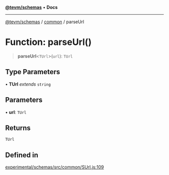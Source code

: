 [**@tevm/schemas**](../../README.md) • **Docs**

***

[@tevm/schemas](../../modules.md) / [common](../README.md) / parseUrl

# Function: parseUrl()

> **parseUrl**\<`TUrl`\>(`url`): `TUrl`

## Type Parameters

• **TUrl** *extends* `string`

## Parameters

• **url**: `TUrl`

## Returns

`TUrl`

## Defined in

[experimental/schemas/src/common/SUrl.js:109](https://github.com/qbzzt/tevm-monorepo/blob/main/experimental/schemas/src/common/SUrl.js#L109)

